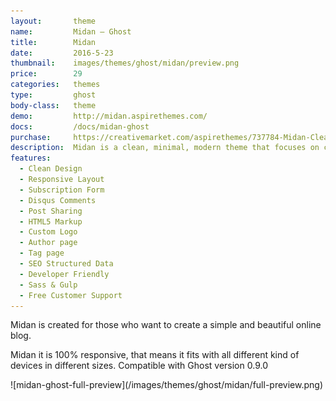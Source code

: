 ```yaml
---
layout:       theme
name:         Midan – Ghost
title:        Midan
date:         2016-5-23
thumbnail:    images/themes/ghost/midan/preview.png
price:        29
categories:   themes
type:         ghost
body-class:   theme
demo:         http://midan.aspirethemes.com/
docs:         /docs/midan-ghost
purchase:     https://creativemarket.com/aspirethemes/737784-Midan-Clean-Fast-Ghost-Theme
description:  Midan is a clean, minimal, modern theme that focuses on content for Ghost.
features:
  - Clean Design
  - Responsive Layout
  - Subscription Form
  - Disqus Comments
  - Post Sharing
  - HTML5 Markup
  - Custom Logo
  - Author page
  - Tag page
  - SEO Structured Data
  - Developer Friendly
  - Sass & Gulp
  - Free Customer Support
---
```


Midan is created for those who want to create a simple and beautiful online blog.

Midan it is 100% responsive, that means it fits with all different kind of devices in different sizes. Compatible with Ghost version 0.9.0

<div class="darker-bg-image-wrap" markdown='1'>
  ![midan-ghost-full-preview](/images/themes/ghost/midan/full-preview.png)
</div>